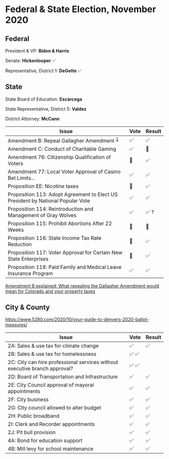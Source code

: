 # Federal & State Election, November 2020

## Federal

President & VP: **Biden & Harris**

Senate: **Hickenlooper** :white_check_mark:

Representative, District 1: **DeGette** :white_check_mark:

## State

State Board of Education: **Escárcega**

State Representative, District 5: **Valdez**

District Attorney: **McCann**

| Issue | Vote | Result |
|-------|------|--------|
| Amendment B: Repeal Gallagher Amendment <sup><a href="#footnote1">1</a></sup> | :white_check_mark: | :white_check_mark: |
| Amendment C: Conduct of Charitable Gaming | :white_check_mark: | :no_entry_sign: |
| Amendment 76: Citizenship Qualification of Voters | :no_entry_sign: | :white_check_mark: |
| Amendment 77: Local Voter Approval of Casino Bet Limits... | :white_check_mark: | :white_check_mark: |
| Proposition EE: Nicotine taxes| :no_entry_sign: | :white_check_mark: |
| Proposition 113: Adopt Agreement to Elect US President by National Popular Vote | :white_check_mark: | :white_check_mark: |
| Proposition 114: Reintroduction and Management of Gray Wolves | :white_check_mark: | :white_check_mark: ?|
| Proposition 115: Prohibit Abortions After 22 Weeks | :no_entry_sign: | :no_entry_sign: |
| Proposition 116: State Income Tax Rate Reduction | :no_entry_sign: | :white_check_mark: |
| Proposition 117: Voter Approval for Certain New State Enterprises | :no_entry_sign: | :white_check_mark: |
| Proposition 118: Paid Family and Medical Leave Insurance Program | :white_check_mark: | :white_check_mark: |

<div id="footnote1"><a href="https://coloradosun.com/2020/09/29/amendment-b-explained-gallagher-property-taxes/">Amendment B explained: What repealing the Gallagher Amendment would mean for Colorado and your property taxes</a></div>

## City & County

https://www.5280.com/2020/10/your-guide-to-denvers-2020-ballot-measures/

| Issue | Vote | Result |
|-------|------|--------|
| 2A: Sales & use tax for climate change | :white_check_mark: | :white_check_mark: |
| 2B: Sales & use tax for homelessness | :white_check_mark: :white_check_mark: |
| 2C: City can hire professional services without executive branch approval? | :white_check_mark: :white_check_mark: |
| 2D: Board of Transportation and Infrastructure | :white_check_mark: | :white_check_mark: |
| 2E: City Council approval of mayoral appointments | :white_check_mark: | :white_check_mark: |
| 2F: City business | :white_check_mark: | :white_check_mark: |
| 2G: City council allowed to alter budget | :white_check_mark: | :white_check_mark: |
| 2H: Public broadband | :white_check_mark: | :white_check_mark: |
| 2I: Clerk and Recorder appointments | :white_check_mark: | :white_check_mark: |
| 2J: Pit bull provision | :white_check_mark: | :white_check_mark: |
| 4A: Bond for education support | :white_check_mark: | :white_check_mark: |
| 4B: Mill levy for school maintenance | :white_check_mark: | :white_check_mark: |
